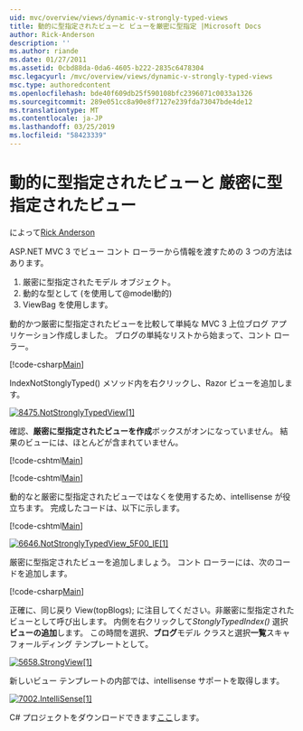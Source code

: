 ```yaml
---
uid: mvc/overview/views/dynamic-v-strongly-typed-views
title: 動的に型指定されたビューと ビューを厳密に型指定 |Microsoft Docs
author: Rick-Anderson
description: ''
ms.author: riande
ms.date: 01/27/2011
ms.assetid: 0cbd88da-0da6-4605-b222-2835c6478304
msc.legacyurl: /mvc/overview/views/dynamic-v-strongly-typed-views
msc.type: authoredcontent
ms.openlocfilehash: bde40f609db25f590108bfc2396071c0033a1326
ms.sourcegitcommit: 289e051cc8a90e8f7127e239fda73047bde4de12
ms.translationtype: MT
ms.contentlocale: ja-JP
ms.lasthandoff: 03/25/2019
ms.locfileid: "58423339"
---
```

<a name="dynamic-v-strongly-typed-views"></a>動的に型指定されたビューと 厳密に型指定されたビュー
====================
によって[Rick Anderson]((https://twitter.com/RickAndMSFT))

ASP.NET MVC 3 でビュー コント ローラーから情報を渡すための 3 つの方法はあります。

1. 厳密に型指定されたモデル オブジェクト。
2. 動的な型として (を使用して@model動的)
3. ViewBag を使用します。

動的かつ厳密に型指定されたビューを比較して単純な MVC 3 上位ブログ アプリケーション作成しました。 ブログの単純なリストから始まって、コント ローラー。

[!code-csharp[Main](dynamic-v-strongly-typed-views/samples/sample1.cs)]

IndexNotStonglyTyped() メソッド内を右クリックし、Razor ビューを追加します。

[![8475.NotStronglyTypedView[1]](dynamic-v-strongly-typed-views/_static/image2.png)](dynamic-v-strongly-typed-views/_static/image1.png)

確認、**厳密に型指定されたビューを作成**ボックスがオンになっていません。 結果のビューには、ほとんどが含まれていません。

[!code-cshtml[Main](dynamic-v-strongly-typed-views/samples/sample2.cshtml)]

[!code-cshtml[Main](dynamic-v-strongly-typed-views/samples/sample3.cshtml)]

動的なと厳密に型指定されたビューではなくを使用するため、intellisense が役立ちます。 完成したコードは、以下に示します。

[!code-cshtml[Main](dynamic-v-strongly-typed-views/samples/sample4.cshtml)]

[![6646.NotStronglyTypedView_5F00_IE[1]](dynamic-v-strongly-typed-views/_static/image4.png)](dynamic-v-strongly-typed-views/_static/image3.png)

厳密に型指定されたビューを追加しましょう。 コント ローラーには、次のコードを追加します。

[!code-csharp[Main](dynamic-v-strongly-typed-views/samples/sample5.cs)]


正確に、同じ戻り View(topBlogs); に注目してください。非厳密に型指定されたビューとして呼び出します。 内側を右クリックして*StonglyTypedIndex()* 選択**ビューの追加**します。 この時間を選択、**ブログ**モデル クラスと選択**一覧**スキャフォールディング テンプレートとして。

[![5658.StrongView[1]](dynamic-v-strongly-typed-views/_static/image6.png)](dynamic-v-strongly-typed-views/_static/image5.png)

新しいビュー テンプレートの内部では、intellisense サポートを取得します。

[![7002.IntelliSense[1]](dynamic-v-strongly-typed-views/_static/image8.png)](dynamic-v-strongly-typed-views/_static/image7.png)

C# プロジェクトをダウンロードできます[ここ](https://blogs.msdn.com/cfs-file.ashx/__key/CommunityServer-Blogs-Components-WeblogFiles/00-00-01-11-73-SSMS/1817.Mvc3ViewDemo.zip)します。

